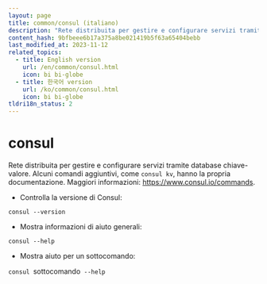 ```yaml
---
layout: page
title: common/consul (italiano)
description: "Rete distribuita per gestire e configurare servizi tramite database chiave-valore."
content_hash: 9bfbeee6b17a375a8be021419b5f63a65404bebb
last_modified_at: 2023-11-12
related_topics:
  - title: English version
    url: /en/common/consul.html
    icon: bi bi-globe
  - title: 한국어 version
    url: /ko/common/consul.html
    icon: bi bi-globe
tldri18n_status: 2
---
```

# consul

Rete distribuita per gestire e configurare servizi tramite database chiave-valore.
Alcuni comandi aggiuntivi, come `consul kv`, hanno la propria documentazione.
Maggiori informazioni: <https://www.consul.io/commands>.

- Controlla la versione di Consul:

`consul --version`

- Mostra informazioni di aiuto generali:

`consul --help`

- Mostra aiuto per un sottocomando:

`consul `<span class="tldr-var badge badge-pill bg-dark-lm bg-white-dm text-white-lm text-dark-dm font-weight-bold">sottocomando</span>` --help`
